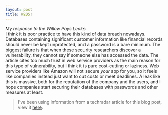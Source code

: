```yaml
---
layout: post
title: W2D5!
---
```


*My response to the Willow Pays Leaks*  
I think it is poor practice to have this kind of data breach nowadays. Databases containing significant customer information like financial records should never be kept unprotected, and a password is a bare minimum. The biggest failure is that when these security researchers discover a vulnerability, they cannot say if someone else has accessed the data. The article cites too much trust in web service providers as the main reason for this type of vulnerability, but I think it is pure cost-cutting or laziness.
Web service providers like Amazon will not secure *your* app for you, so it feels like companies instead just want to cut costs or meet deadlines. A leak like this is massive, both for the reputation of the company and the users, and I hope companies start securing their databases with passwords and other measures at least.
> I've been using information from a techradar article for this blog post, view it [here](https://www.techradar.com/pro/security/popular-online-bill-paying-site-leaks-data-of-thousands-of-users).

